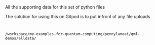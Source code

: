 All the supporting data for this set of python files



The solution for using this on Gitpod is to put infront of any file uploads


```


/workspace/my-examples-for-quantum-computing/pennylaneai/qml-demos/alldata/


```

